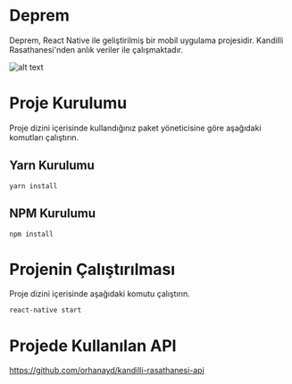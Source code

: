 # Deprem
Deprem, React Native ile geliştirilmiş bir mobil uygulama projesidir. Kandilli Rasathanesi'nden anlık veriler ile çalışmaktadır.

![alt text](https://github.com/nrzky/deprem/blob/master/banner.png?raw=true)

# Proje Kurulumu

Proje dizini içerisinde kullandığınız paket yöneticisine göre aşağıdaki komutları çalıştırın.

## Yarn Kurulumu
```
yarn install
```

## NPM Kurulumu
```
npm install
```

# Projenin Çalıştırılması
Proje dizini içerisinde aşağıdaki komutu çalıştırın.

```
react-native start
```

# Projede Kullanılan API

https://github.com/orhanayd/kandilli-rasathanesi-api

